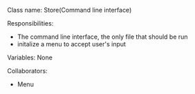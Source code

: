 Class name: Store(Command line interface)

Responsibilities:
* The command line interface, the only file that should be run
* initalize a menu to accept user's input

Variables: None

Collaborators:
* Menu
